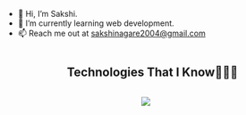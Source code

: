 - 👋 Hi, I’m Sakshi.
- 🌱 I’m currently learning web development.
- 📫 Reach me out at sakshinagare2004@gmail.com

<!---
SakshiNagare2004/SakshiNagare2004 is a ✨ special ✨ repository because its `README.md` (this file) appears on your GitHub profile.
You can click the Preview link to take a look at your changes.
--->
<!--h1 without bottom border-->
<div id="user-content-toc">
  <ul align="center">
    <summary><h2 style="display: inline-block">Technologies That I Know👨🏻‍💻</h2></summary>
  </ul>
</div>
<!--tech stack icons-->
<p align="center">
  <a href="https://skillicons.dev">
    <img src="https://skillicons.dev/icons?i=git,bootstrap,c,cpp,css,discord,express,github,html,java,js,mongodb,mysql,nodejs,py,react,tailwind,vscode&perline=14" />
  </a>
</p>

